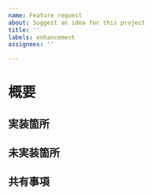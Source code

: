 ```yaml
---
name: Feature request
about: Suggest an idea for this project
title: ''
labels: enhancement
assignees: ''

---
```


# 概要

<!-- 本Issueにおける概要を具体的な内容の記載とタグの付与を行ってください -->

## 実装箇所

<!-- 具体的な実装方法がある場合はこちらに記載を行ってください -->

## 未実装箇所

<!-- 実装を行わない箇所がある場合はこちらに記載を行ってください -->

## 共有事項

<!-- 共有事項がある場合は記載してください -->
